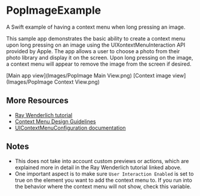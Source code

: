 # PopImageExample
A Swift example of having a context menu when long pressing an image.

This sample app demonstrates the basic ability to create a context menu upon long pressing on an image using the UIXontextMenuInteraction API provided by Apple.
The app allows a user to choose a photo from their photo library and display it on the screen. Upon long pressing on the image, a context menu will appear to remove the image from the screen if desired.

[Main app view](Images/PopImage Main View.png)
[Context image view](Images/PopImage Context View.png)
## More Resources
- [Ray Wenderlich tutorial](https://www.raywenderlich.com/6328155-context-menus-tutorial-for-ios-getting-started)
- [Context Menu Design Guidelines](https://developer.apple.com/design/human-interface-guidelines/ios/controls/context-menus/)
- [UIContextMenuConfiguration documentation](https://developer.apple.com/documentation/uikit/uicontextmenuconfiguration)

## Notes
- This does not take into account custom previews or actions, which are explained more in detail in the Ray Wenderlich tutorial linked above.
- One important aspect is to make sure `User Interaction Enabled` is set to true on the element you want to add the context menu to. If you run into the behavior where the context menu will not show, check this variable.
